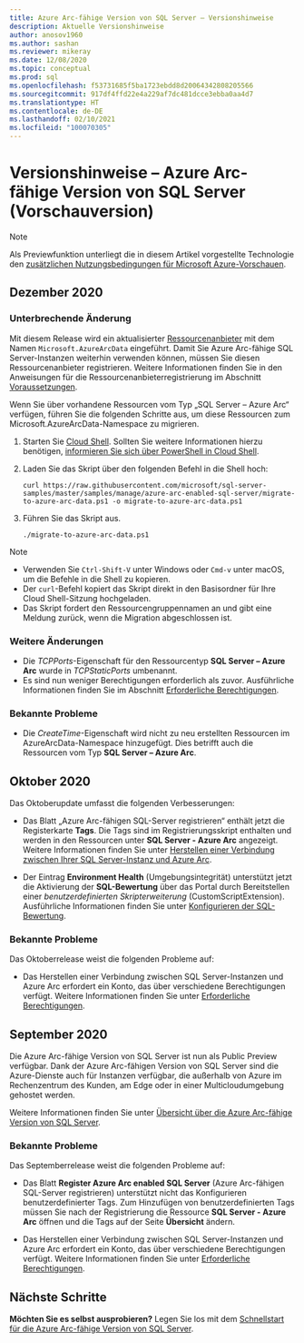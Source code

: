 ```yaml
---
title: Azure Arc-fähige Version von SQL Server – Versionshinweise
description: Aktuelle Versionshinweise
author: anosov1960
ms.author: sashan
ms.reviewer: mikeray
ms.date: 12/08/2020
ms.topic: conceptual
ms.prod: sql
ms.openlocfilehash: f53731685f5ba1723ebdd8d20064342808205566
ms.sourcegitcommit: 917df4ffd22e4a229af7dc481dcce3ebba0aa4d7
ms.translationtype: HT
ms.contentlocale: de-DE
ms.lasthandoff: 02/10/2021
ms.locfileid: "100070305"
---
```

# <a name="release-notes---azure-arc-enabled-sql-server-preview"></a>Versionshinweise – Azure Arc-fähige Version von SQL Server (Vorschauversion)

> [!NOTE]
> Als Previewfunktion unterliegt die in diesem Artikel vorgestellte Technologie den [zusätzlichen Nutzungsbedingungen für Microsoft Azure-Vorschauen](https://azure.microsoft.com/support/legal/preview-supplemental-terms/).

## <a name="december-2020"></a>Dezember 2020

### <a name="breaking-change"></a>Unterbrechende Änderung

Mit diesem Release wird ein aktualisierter [Ressourcenanbieter](/azure/azure-resource-manager/management/azure-services-resource-providers) mit dem Namen `Microsoft.AzureArcData` eingeführt. Damit Sie Azure Arc-fähige SQL Server-Instanzen weiterhin verwenden können, müssen Sie diesen Ressourcenanbieter registrieren. Weitere Informationen finden Sie in den Anweisungen für die Ressourcenanbieterregistrierung im Abschnitt [Voraussetzungen](connect.md#prerequisites).

Wenn Sie über vorhandene Ressourcen vom Typ „SQL Server – Azure Arc“ verfügen, führen Sie die folgenden Schritte aus, um diese Ressourcen zum Microsoft.AzureArcData-Namespace zu migrieren.

1. Starten Sie [Cloud Shell](https://shell.azure.com/). Sollten Sie weitere Informationen hierzu benötigen, [informieren Sie sich über PowerShell in Cloud Shell](/azure/cloud-shell/quickstart-powershell).

2. Laden Sie das Skript über den folgenden Befehl in die Shell hoch:

    ```console
    curl https://raw.githubusercontent.com/microsoft/sql-server-samples/master/samples/manage/azure-arc-enabled-sql-server/migrate-to-azure-arc-data.ps1 -o migrate-to-azure-arc-data.ps1
    ```
3. Führen Sie das Skript aus.  

    ```console
   ./migrate-to-azure-arc-data.ps1
    ```

> [!NOTE]
> - Verwenden Sie `Ctrl-Shift-V` unter Windows oder `Cmd-v` unter macOS, um die Befehle in die Shell zu kopieren.
> - Der `curl`-Befehl kopiert das Skript direkt in den Basisordner für Ihre Cloud Shell-Sitzung hochgeladen.
> - Das Skript fordert den Ressourcengruppennamen an und gibt eine Meldung zurück, wenn die Migration abgeschlossen ist.

### <a name="other-changes"></a>Weitere Änderungen

* Die *TCPPorts*-Eigenschaft für den Ressourcentyp **SQL Server – Azure Arc** wurde in *TCPStaticPorts* umbenannt.
* Es sind nun weniger Berechtigungen erforderlich als zuvor. Ausführliche Informationen finden Sie im Abschnitt [Erforderliche Berechtigungen](overview.md#required-permissions).

### <a name="known-issues"></a>Bekannte Probleme

* Die *CreateTime*-Eigenschaft wird nicht zu neu erstellten Ressourcen im AzureArcData-Namespace hinzugefügt. Dies betrifft auch die Ressourcen vom Typ **SQL Server – Azure Arc**.

## <a name="october-2020"></a>Oktober 2020

Das Oktoberupdate umfasst die folgenden Verbesserungen:

* Das Blatt „Azure Arc-fähigen SQL-Server registrieren“ enthält jetzt die Registerkarte **Tags**. Die Tags sind im Registrierungsskript enthalten und werden in den Ressourcen unter **SQL Server - Azure Arc** angezeigt. Weitere Informationen finden Sie unter [Herstellen einer Verbindung zwischen Ihrer SQL Server-Instanz und Azure Arc](connect.md).

* Der Eintrag **Environment Health** (Umgebungsintegrität) unterstützt jetzt die Aktivierung der **SQL-Bewertung** über das Portal durch Bereitstellen einer *benutzerdefinierten Skripterweiterung* (CustomScriptExtension). Ausführliche Informationen finden Sie unter [Konfigurieren der SQL-Bewertung](assess.md#run-on-demand-sql-assessment).

### <a name="known-issues"></a>Bekannte Probleme

Das Oktoberrelease weist die folgenden Probleme auf:

* Das Herstellen einer Verbindung zwischen SQL Server-Instanzen und Azure Arc erfordert ein Konto, das über verschiedene Berechtigungen verfügt. Weitere Informationen finden Sie unter [Erforderliche Berechtigungen](overview.md#required-permissions).

## <a name="september-2020"></a>September 2020

Die Azure Arc-fähige Version von SQL Server ist nun als Public Preview verfügbar. Dank der Azure Arc-fähigen Version von SQL Server sind die Azure-Dienste auch für Instanzen verfügbar, die außerhalb von Azure im Rechenzentrum des Kunden, am Edge oder in einer Multicloudumgebung gehostet werden.

Weitere Informationen finden Sie unter [Übersicht über die Azure Arc-fähige Version von SQL Server](overview.md).

### <a name="known-issues"></a>Bekannte Probleme

Das Septemberrelease weist die folgenden Probleme auf:

* Das Blatt **Register Azure Arc enabled SQL Server** (Azure Arc-fähigen SQL-Server registrieren) unterstützt nicht das Konfigurieren benutzerdefinierter Tags. Zum Hinzufügen von benutzerdefinierten Tags müssen Sie nach der Registrierung die Ressource **SQL Server - Azure Arc** öffnen und die Tags auf der Seite **Übersicht** ändern.

* Das Herstellen einer Verbindung zwischen SQL Server-Instanzen und Azure Arc erfordert ein Konto, das über verschiedene Berechtigungen verfügt. Weitere Informationen finden Sie unter [Erforderliche Berechtigungen](overview.md#required-permissions).

## <a name="next-steps"></a>Nächste Schritte

**Möchten Sie es selbst ausprobieren?**  Legen Sie los mit dem [Schnellstart für die Azure Arc-fähige Version von SQL Server](https://aka.ms/AzureArcSqlServerJumpstart).